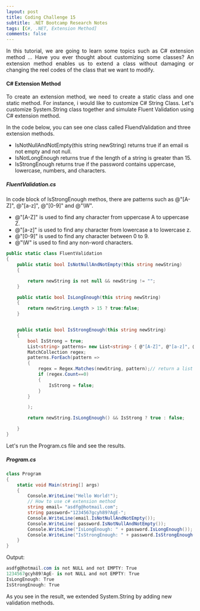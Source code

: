 ```yaml
---
layout: post
title: Coding Challenge 15
subtitle: .NET Bootcamp Research Notes
tags: [C#, .NET, Extension Method]
comments: false
---
```


<p style='text-align: justify;'>
In this tutorial, we are going to learn some topics such as C# extension method ...
Have you ever thought about customizing some classes? An extension method enables us to extend a class without damaging or changing the reel codes of the class that we want to modify.</p>

#### C# Extension Method

<p style='text-align: justify;'>
To create an extension method, we need to create a static class and one static method. For instance, i would like to customize C# String Class. Let's customize System.String class together and simulate Fluent Validation using C# extension method.</p>

In the code below, you can see one class called FluendValidation and three extension methods.

- IsNotNullAndNotEmpty(this string newString) returns true if an email ıs not empty and not null.
- IsNotLongEnough returns true ıf the length of a string is greater than 15.
- IsStrongEnough returns true if the password contains uppercase, lowercase, numbers, and characters.

##### FluentValidation.cs

In code block of IsStrongEnough methos, there are patterns such as @"[A-Z]", @"[a-z]", @"[0-9]" and @"\W".

- @"[A-Z]" is used to find any character from uppercase A to uppercase Z.
- @"[a-z]" is used to find any character from lowercase a to lowercase z.
- @"[0-9]" is used to find any character between 0 to 9.
- @"\W" is used to find any non-word characters.

```c#
public static class FluentValidation
{
    public static bool IsNotNullAndNotEmpty(this string newString)
    {

        return newString is not null && newString != "";
    }

    public static bool IsLongEnough(this string newString)
    {
        return newString.Length > 15 ? true:false;
    }


    public static bool IsStrongEnough(this string newString)
    {
        bool IsStrong = true;
        List<string> patterns= new List<string> { @"[A-Z]", @"[a-z]", @"[0-9]", @"\W" };
        MatchCollection regex;
        patterns.ForEach(pattern =>
        {
            regex = Regex.Matches(newString, pattern);// return a list of all matches
            if (regex.Count==0)
            {
                IsStrong = false;
            }
        }

        );

        return newString.IsLongEnough() && IsStrong ? true : false;

    }
}
```

Let's run the Program.cs file and see the results.

##### Program.cs

```c#
class Program
{
    static void Main(string[] args)
    {
        Console.WriteLine("Hello World!");
        // How to use c# extension method
        string email= "asdfg@hotmail.com";
        string password="1234567gcyh89?AgE-";
        Console.WriteLine(email.IsNotNullAndNotEmpty());
        Console.WriteLine( password.IsNotNullAndNotEmpty());
        Console.WriteLine("IsLongEnough: " + password.IsLongEnough());
        Console.WriteLine("IsStrongEnough: " + password.IsStrongEnough());
    }
}
```

Output:

```c#
asdfg@hotmail.com is not NULL and not EMPTY: True
1234567gcyh89?AgE- is not NULL and not EMPTY: True
IsLongEnough: True
IsStrongEnough: True
```
As you see in the result, we extended System.String by adding new validation methods.